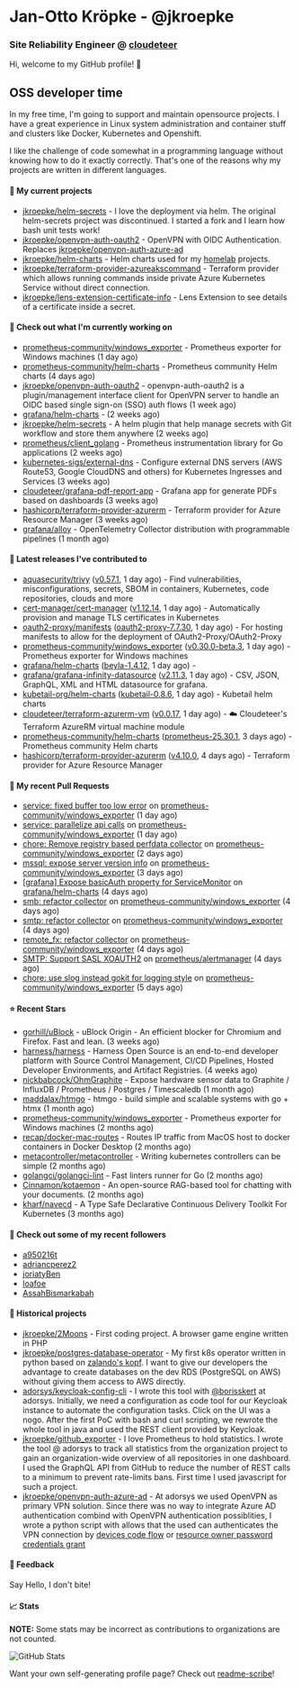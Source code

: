 # Jan-Otto Kröpke - @jkroepke
### Site Reliability Engineer @ [cloudeteer](https://cloudeteer.de/)

Hi, welcome to my GitHub profile! 👋

## OSS developer time
In my free time, I'm going to support and maintain opensource projects. I have a great experience in Linux system administration and container stuff and clusters like Docker, Kubernetes and Openshift.

I like the challenge of code somewhat in a programming language without knowing how to do it exactly correctly. That's one of the reasons why my projects are written in different languages.

#### 🌱 My current projects
- [jkroepke/helm-secrets](https://github.com/jkroepke/helm-secrets) - I love the deployment via helm. The original helm-secrets project was discontinued. I started a fork and I learn how bash unit tests work!
- [jkroepke/openvpn-auth-oauth2](https://github.com/jkroepke/openvpn-auth-oauth2) - OpenVPN with OIDC Authentication. Replaces  [jkroepke/openvpn-auth-azure-ad](https://github.com/jkroepke/openvpn-auth-azure-ad) 
- [jkroepke/helm-charts](https://github.com/jkroepke/helm-charts) - Helm charts used for my [homelab](https://github.com/jkroepke/homelab) projects.
- [jkroepke/terraform-provider-azureakscommand](https://github.com/jkroepke/terraform-provider-azureakscommand) - Terraform provider which allows running commands inside private Azure Kubernetes Service without direct connection.
- [jkroepke/lens-extension-certificate-info](https://github.com/jkroepke/lens-extension-certificate-info) - Lens Extension to see details of a certificate inside a secret.

#### 👷 Check out what I'm currently working on

- [prometheus-community/windows_exporter](https://github.com/prometheus-community/windows_exporter) - Prometheus exporter for Windows machines (1 day ago)
- [prometheus-community/helm-charts](https://github.com/prometheus-community/helm-charts) - Prometheus community Helm charts (4 days ago)
- [jkroepke/openvpn-auth-oauth2](https://github.com/jkroepke/openvpn-auth-oauth2) - openvpn-auth-oauth2 is a plugin/management interface client for OpenVPN server to handle an OIDC based single sign-on (SSO) auth flows (1 week ago)
- [grafana/helm-charts](https://github.com/grafana/helm-charts) -  (2 weeks ago)
- [jkroepke/helm-secrets](https://github.com/jkroepke/helm-secrets) - A helm plugin that help manage secrets with Git workflow and store them anywhere (2 weeks ago)
- [prometheus/client_golang](https://github.com/prometheus/client_golang) - Prometheus instrumentation library for Go applications (2 weeks ago)
- [kubernetes-sigs/external-dns](https://github.com/kubernetes-sigs/external-dns) - Configure external DNS servers (AWS Route53, Google CloudDNS and others) for Kubernetes Ingresses and Services (3 weeks ago)
- [cloudeteer/grafana-pdf-report-app](https://github.com/cloudeteer/grafana-pdf-report-app) - Grafana app for generate PDFs based on dashboards (3 weeks ago)
- [hashicorp/terraform-provider-azurerm](https://github.com/hashicorp/terraform-provider-azurerm) - Terraform provider for Azure Resource Manager (3 weeks ago)
- [grafana/alloy](https://github.com/grafana/alloy) - OpenTelemetry Collector distribution with programmable pipelines (1 month ago)

#### 🔭 Latest releases I've contributed to

- [aquasecurity/trivy](https://github.com/aquasecurity/trivy) ([v0.57.1](https://github.com/aquasecurity/trivy/releases/tag/v0.57.1), 1 day ago) - Find vulnerabilities, misconfigurations, secrets, SBOM in containers, Kubernetes, code repositories, clouds and more
- [cert-manager/cert-manager](https://github.com/cert-manager/cert-manager) ([v1.12.14](https://github.com/cert-manager/cert-manager/releases/tag/v1.12.14), 1 day ago) - Automatically provision and manage TLS certificates in Kubernetes
- [oauth2-proxy/manifests](https://github.com/oauth2-proxy/manifests) ([oauth2-proxy-7.7.30](https://github.com/oauth2-proxy/manifests/releases/tag/oauth2-proxy-7.7.30), 1 day ago) - For hosting manifests to allow for the deployment of OAuth2-Proxy/OAuth2-Proxy
- [prometheus-community/windows_exporter](https://github.com/prometheus-community/windows_exporter) ([v0.30.0-beta.3](https://github.com/prometheus-community/windows_exporter/releases/tag/v0.30.0-beta.3), 1 day ago) - Prometheus exporter for Windows machines
- [grafana/helm-charts](https://github.com/grafana/helm-charts) ([beyla-1.4.12](https://github.com/grafana/helm-charts/releases/tag/beyla-1.4.12), 1 day ago) - 
- [grafana/grafana-infinity-datasource](https://github.com/grafana/grafana-infinity-datasource) ([v2.11.3](https://github.com/grafana/grafana-infinity-datasource/releases/tag/v2.11.3), 1 day ago) - CSV, JSON, GraphQL, XML and HTML datasource for grafana.
- [kubetail-org/helm-charts](https://github.com/kubetail-org/helm-charts) ([kubetail-0.8.6](https://github.com/kubetail-org/helm-charts/releases/tag/kubetail-0.8.6), 1 day ago) - Kubetail helm charts
- [cloudeteer/terraform-azurerm-vm](https://github.com/cloudeteer/terraform-azurerm-vm) ([v0.0.17](https://github.com/cloudeteer/terraform-azurerm-vm/releases/tag/v0.0.17), 1 day ago) - ☁️ Cloudeteer&#39;s Terraform AzureRM virtual machine module
- [prometheus-community/helm-charts](https://github.com/prometheus-community/helm-charts) ([prometheus-25.30.1](https://github.com/prometheus-community/helm-charts/releases/tag/prometheus-25.30.1), 3 days ago) - Prometheus community Helm charts
- [hashicorp/terraform-provider-azurerm](https://github.com/hashicorp/terraform-provider-azurerm) ([v4.10.0](https://github.com/hashicorp/terraform-provider-azurerm/releases/tag/v4.10.0), 4 days ago) - Terraform provider for Azure Resource Manager

#### 🔨 My recent Pull Requests

- [service: fixed buffer too low error](https://github.com/prometheus-community/windows_exporter/pull/1745) on [prometheus-community/windows_exporter](https://github.com/prometheus-community/windows_exporter) (1 day ago)
- [service: parallelize api calls](https://github.com/prometheus-community/windows_exporter/pull/1744) on [prometheus-community/windows_exporter](https://github.com/prometheus-community/windows_exporter) (1 day ago)
- [chore: Remove registry based perfdata collector](https://github.com/prometheus-community/windows_exporter/pull/1742) on [prometheus-community/windows_exporter](https://github.com/prometheus-community/windows_exporter) (2 days ago)
- [mssql: expose server version info](https://github.com/prometheus-community/windows_exporter/pull/1741) on [prometheus-community/windows_exporter](https://github.com/prometheus-community/windows_exporter) (3 days ago)
- [[grafana] Expose basicAuth property for ServiceMonitor](https://github.com/grafana/helm-charts/pull/3432) on [grafana/helm-charts](https://github.com/grafana/helm-charts) (4 days ago)
- [smb: refactor collector](https://github.com/prometheus-community/windows_exporter/pull/1740) on [prometheus-community/windows_exporter](https://github.com/prometheus-community/windows_exporter) (4 days ago)
- [smtp: refactor collector](https://github.com/prometheus-community/windows_exporter/pull/1739) on [prometheus-community/windows_exporter](https://github.com/prometheus-community/windows_exporter) (4 days ago)
- [remote_fx: refactor collector](https://github.com/prometheus-community/windows_exporter/pull/1738) on [prometheus-community/windows_exporter](https://github.com/prometheus-community/windows_exporter) (4 days ago)
- [SMTP: Support SASL XOAUTH2](https://github.com/prometheus/alertmanager/pull/4123) on [prometheus/alertmanager](https://github.com/prometheus/alertmanager) (4 days ago)
- [chore: use slog instead gokit for logging style](https://github.com/prometheus-community/windows_exporter/pull/1737) on [prometheus-community/windows_exporter](https://github.com/prometheus-community/windows_exporter) (5 days ago)

#### ⭐ Recent Stars

- [gorhill/uBlock](https://github.com/gorhill/uBlock) - uBlock Origin - An efficient blocker for Chromium and Firefox. Fast and lean. (3 weeks ago)
- [harness/harness](https://github.com/harness/harness) - Harness Open Source is an end-to-end developer platform with Source Control Management, CI/CD Pipelines, Hosted Developer Environments, and Artifact Registries. (4 weeks ago)
- [nickbabcock/OhmGraphite](https://github.com/nickbabcock/OhmGraphite) - Expose hardware sensor data to Graphite / InfluxDB / Prometheus / Postgres / Timescaledb (1 month ago)
- [maddalax/htmgo](https://github.com/maddalax/htmgo) - htmgo - build simple and scalable systems with go &#43; htmx (1 month ago)
- [prometheus-community/windows_exporter](https://github.com/prometheus-community/windows_exporter) - Prometheus exporter for Windows machines (2 months ago)
- [recap/docker-mac-routes](https://github.com/recap/docker-mac-routes) - Routes IP traffic from MacOS host to docker containers in Docker Desktop (2 months ago)
- [metacontroller/metacontroller](https://github.com/metacontroller/metacontroller) - Writing kubernetes controllers can be simple (2 months ago)
- [golangci/golangci-lint](https://github.com/golangci/golangci-lint) - Fast linters runner for Go (2 months ago)
- [Cinnamon/kotaemon](https://github.com/Cinnamon/kotaemon) - An open-source RAG-based tool for chatting with your documents. (2 months ago)
- [kharf/navecd](https://github.com/kharf/navecd) - A Type Safe Declarative Continuous Delivery Toolkit For Kubernetes (3 months ago)

#### 👯 Check out some of my recent followers

- [a950216t](https://github.com/a950216t)
- [adriancperez2](https://github.com/adriancperez2)
- [joriatyBen](https://github.com/joriatyBen)
- [loafoe](https://github.com/loafoe)
- [AssahBismarkabah](https://github.com/AssahBismarkabah)

#### 📜 Historical projects
- [jkroepke/2Moons](https://github.com/jkroepke/2Moons) - First coding project. A browser game engine written in PHP
- [jkroepke/postgres-database-operator](https://github.com/jkroepke/postgres-database-operator) - My first k8s operator written in python based on [zalando's kopf](https://github.com/zalando-incubator/kopf). I want to give our developers the advantage to create databases on the dev RDS (PostgreSQL on AWS) without giving them access to AWS directly.
- [adorsys/keycloak-config-cli](https://github.com/adorsys/keycloak-config-cli) - I wrote this tool with [@borisskert](https://github.com/borisskert) at adorsys. Initially, we need a configuration as code tool for our Keycloak instance to automate the configuration tasks. Click on the UI was a nogo. After the first PoC with bash and curl scripting, we rewrote the whole tool in java and used the REST client provided by Keycloak.
- [jkroepke/github_exporter](https://github.com/jkroepke/github_exporter) - I love Prometheus to hold statistics. I wrote the tool @ adorsys to track all statistics from the organization project to gain an organization-wide overview of all repositories in one dashboard. I used the GraphQL API from GitHub to reduce the number of REST calls to a minimum to prevent rate-limits bans. First time I used javascript for such a project.
- [jkroepke/openvpn-auth-azure-ad](https://github.com/jkroepke/openvpn-auth-azure-ad) - At adorsys we used OpenVPN as primary VPN solution. Since there was no way to integrate Azure AD authentication combind with OpenVPN authentication possiblities, I wrote a python script with allows that the used can authenticates the VPN connection by [devices code flow](https://docs.microsoft.com/en-us/azure/active-directory/develop/v2-oauth2-device-code) or [resource owner password credentials grant](https://docs.microsoft.com/en-us/azure/active-directory/develop/v2-oauth-ropc)

#### 💬 Feedback

Say Hello, I don't bite!

#### 📈 Stats

**NOTE:** Some stats may be incorrect as contributions to organizations
are not counted.

![GitHub Stats](https://github-readme-stats.vercel.app/api?username=jkroepke&count_private=false&theme=tokyonight&show_icons=true)

Want your own self-generating profile page? Check out [readme-scribe](https://github.com/muesli/readme-scribe)!
